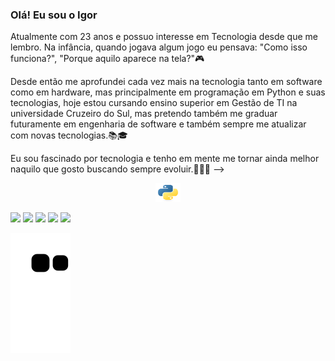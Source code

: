 ### Olá! Eu sou o Igor

Atualmente com 23 anos e possuo interesse em Tecnologia desde que me lembro. Na infância, quando jogava algum jogo eu pensava: "Como isso funciona?", "Porque aquilo aparece na tela?"🎮

Desde então me aprofundei cada vez mais na tecnologia tanto em software como em hardware, mas principalmente em programação em Python e suas tecnologias, hoje estou cursando ensino superior em Gestão de TI na universidade Cruzeiro do Sul, mas pretendo também me graduar futuramente em engenharia de software e também sempre me atualizar com novas tecnologias.📚🎓

Eu sou fascinado por tecnologia e tenho em mente me tornar ainda melhor naquilo que gosto buscando sempre evoluir.👨🏻‍🔬
-->

<div align="center">
  <a href="https://www.linkedin.com/in/igor-freitas13/">
       <img align="center" alt="Igor-Python" height="30" width="40" src="https://raw.githubusercontent.com/devicons/devicon/master/icons/python/python-original.svg">
</div>
  
  <div style="display: inline_block"><br>
 
    
  
  <div> 
   <a href="https://www.linkedin.com/in/igor-freitas13/" target="_blank"><img src="https://img.shields.io/badge/-LinkedIn-%230077B5?style=for-the-badge&logo=linkedin&logoColor=white" target="_blank"></a> 
  <a href="https://www.youtube.com/channel/UCVI2CjhVXYVNAKMoB8y1Qcw" target="_blank"><img src="https://img.shields.io/badge/YouTube-FF0000?style=for-the-badge&logo=youtube&logoColor=white" target="_blank"></a>
  <a href="https://www.instagram.com/igor_freittaz/" target="_blank"><img src="https://img.shields.io/badge/-Instagram-%23E4405F?style=for-the-badge&logo=instagram&logoColor=white" target="_blank"></a>
 	 <a href="https://discord.gg/wagxzStdcR" target="_blank"><img src="https://img.shields.io/badge/Discord-7289DA?style=for-the-badge&logo=discord&logoColor=white" target="_blank"></a> 
  <a href = "mailto:igorfreits13@gmail.com"><img src="https://img.shields.io/badge/-Gmail-%23333?style=for-the-badge&logo=gmail&logoColor=white" target="_blank"></a>
  
 
  ![Snake animation](https://github.com/rafaballerini/rafaballerini/blob/output/github-contribution-grid-snake.svg)
 
</div>
